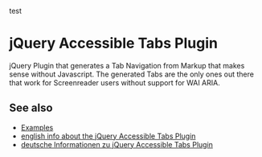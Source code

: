 test 


jQuery Accessible Tabs Plugin
=============================

jQuery Plugin that generates a Tab Navigation from Markup that makes sense without Javascript.
The generated Tabs are the only ones out there that work for Screenreader users without support for WAI ARIA.

See also
--------
* [Examples](http://blog.ginader.de/dev/jquery/tabs/1.7/index.php)
* [english info about the jQuery Accessible Tabs Plugin](http://blog.ginader.de/archives/2009/02/07/jQuery-Accessible-Tabs-How-to-make-tabs-REALLY-accessible.php)
* [deutsche Informationen zu jQuery Accessible Tabs Plugin](http://blog.ginader.de/archives/2009/02/07/jQuery-Accessible-Tabs-Wie-man-Tabs-WIRKLICH-zugaenglich-macht.php)

